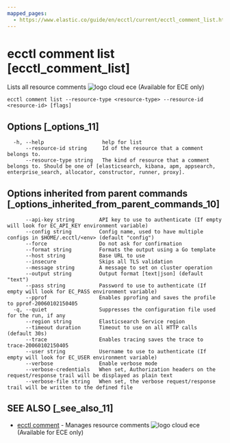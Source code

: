 ```yaml
---
mapped_pages:
  - https://www.elastic.co/guide/en/ecctl/current/ecctl_comment_list.html
---
```


# ecctl comment list [ecctl_comment_list]

Lists all resource comments ![logo cloud ece](https://doc-icons.s3.us-east-2.amazonaws.com/logo_cloud_ece.svg "Supported on {{ece}}") (Available for ECE only)

```
ecctl comment list --resource-type <resource-type> --resource-id <resource-id> [flags]
```


## Options [_options_11]

```
  -h, --help                   help for list
      --resource-id string     Id of the resource that a comment belongs to.
      --resource-type string   The kind of resource that a comment belongs to. Should be one of [elasticsearch, kibana, apm, appsearch, enterprise_search, allocator, constructor, runner, proxy].
```


## Options inherited from parent commands [_options_inherited_from_parent_commands_10]

```
      --api-key string        API key to use to authenticate (If empty will look for EC_API_KEY environment variable)
      --config string         Config name, used to have multiple configs in $HOME/.ecctl/<env> (default "config")
      --force                 Do not ask for confirmation
      --format string         Formats the output using a Go template
      --host string           Base URL to use
      --insecure              Skips all TLS validation
      --message string        A message to set on cluster operation
      --output string         Output format [text|json] (default "text")
      --pass string           Password to use to authenticate (If empty will look for EC_PASS environment variable)
      --pprof                 Enables pprofing and saves the profile to pprof-20060102150405
  -q, --quiet                 Suppresses the configuration file used for the run, if any
      --region string         Elasticsearch Service region
      --timeout duration      Timeout to use on all HTTP calls (default 30s)
      --trace                 Enables tracing saves the trace to trace-20060102150405
      --user string           Username to use to authenticate (If empty will look for EC_USER environment variable)
      --verbose               Enable verbose mode
      --verbose-credentials   When set, Authorization headers on the request/response trail will be displayed as plain text
      --verbose-file string   When set, the verbose request/response trail will be written to the defined file
```


## SEE ALSO [_see_also_11]

* [ecctl comment](/reference/ecctl_comment.md)	 - Manages resource comments ![logo cloud ece](https://doc-icons.s3.us-east-2.amazonaws.com/logo_cloud_ece.svg "Supported on {{ece}}") (Available for ECE only)

